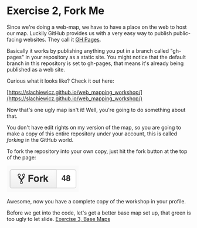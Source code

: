 # Exercise 2, Fork Me

Since we're doing a web-map, we have to have a place on the web to host our map.  Luckily GitHub provides us with a very easy way to publish public-facing websites.  They call it [GH Pages](https://pages.github.com/).

Basically it works by publishing anything you put in a branch called "gh-pages" in your repository as a static site.  You might notice that the default branch in this repository is set to gh-pages, that means it's already being published as a web site.

Curious what it looks like?  Check it out here:

[https://slachiewicz.github.io/web_mapping_workshop/](https://slachiewicz.github.io/web_mapping_workshop/)

Now that's one ugly map isn't it!  Well, you're going to do something about that.

You don't have edit rights on my version of the map, so you are going to make a copy of this entire repository under your account, this is called _forking_ in the GitHub world.

To fork the repository into your own copy, just hit the fork button at the top of the page:

![fork_me.png](/img/fork_me.png)

Awesome, now you have a complete copy of the workshop in your profile.

Before we get into the code, let's get a better base map set up, that green is too ugly to let slide.  [Exercise 3, Base Maps](/exercise3_base_maps.md)
